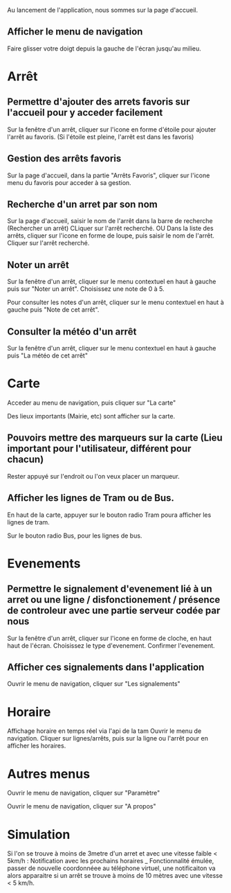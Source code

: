 Au lancement de l'application, nous sommes sur la page d'accueil.

Afficher le menu de navigation
-
Faire glisser votre doigt depuis la gauche de l'écran jusqu'au milieu.

Arrêt
=
Permettre d'ajouter des arrets favoris sur l'accueil pour y acceder facilement
-
Sur la fenêtre d'un arrêt, cliquer sur l'icone en forme d'étoile pour ajouter l'arrêt au favoris. (Si l'étoile est pleine, l'arrêt est dans les favoris)

Gestion des arrêts favoris
-
Sur la page d'accueil, dans la partie "Arrêts Favoris", cliquer sur l'icone menu du favoris pour acceder à sa gestion.

Recherche d'un arret par son nom
-
Sur la page d'accueil, saisir le nom de l'arrêt dans la barre de recherche (Rechercher un arrêt)
CLiquer sur l'arrêt recherché.
OU
Dans la  liste des arrêts, cliquer sur l'icone en forme de loupe, puis saisir le nom de l'arrêt.
Cliquer sur l'arrêt recherché.

Noter un arrêt
-
Sur la fenêtre d'un arrêt, cliquer sur le menu contextuel en haut à gauche puis sur "Noter un arrêt".
Choisissez une note de 0 à 5.

Pour consulter les notes d'un arrêt, cliquer sur le menu contextuel en haut à gauche puis "Note de cet arrêt".

Consulter la météo d'un arrêt
-
Sur la fenêtre d'un arrêt, cliquer sur le menu contextuel en haut à gauche puis "La météo de cet arrêt"

Carte
=
Acceder au menu de navigation, puis cliquer sur "La carte"

Des lieux importants (Mairie, etc) sont afficher sur la carte.

Pouvoirs mettre des marqueurs sur la carte (Lieu important pour l'utilisateur, différent pour chacun)
-
Rester appuyé sur l'endroit ou l'on veux placer un marqueur.

Afficher les lignes de Tram ou de Bus.
-
En haut de la carte, appuyer sur le bouton radio Tram poura afficher les lignes de tram.

Sur le bouton radio Bus, pour les lignes de bus.

Evenements
=
Permettre le signalement d'evenement lié à un arret ou une ligne / disfonctionement / présence de controleur avec une partie serveur codée par nous
-
Sur la fenêtre d'un arrêt, cliquer sur l'icone en forme de cloche, en haut haut de l'écran.
Choisissez le type d'evenement.
Confirmer l'evenement.

Afficher ces signalements dans l'application
-
Ouvrir le menu de navigation, cliquer sur "Les signalements"

Horaire
=
Affichage horaire en temps réel via l'api de la tam
Ouvrir le menu de navigation.
Cliquer sur lignes/arrêts, puis sur la ligne ou l'arrêt pour en afficher les horaires.

Autres menus
=
Ouvrir le menu de navigation, cliquer sur "Paramètre"

Ouvrir le menu de navigation, cliquer sur "A propos"

Simulation
=
Si l'on se trouve à moins de 3metre d'un arret et avec une vitesse faible < 5km/h : Notification avec les prochains horaires
_
  Fonctionnalité émulée, passer de nouvelle coordonnéee au téléphone virtuel, une notificaiton va alors apparaitre si un arrêt se trouve à moins de 10 mètres avec une vitesse < 5 km/h.
